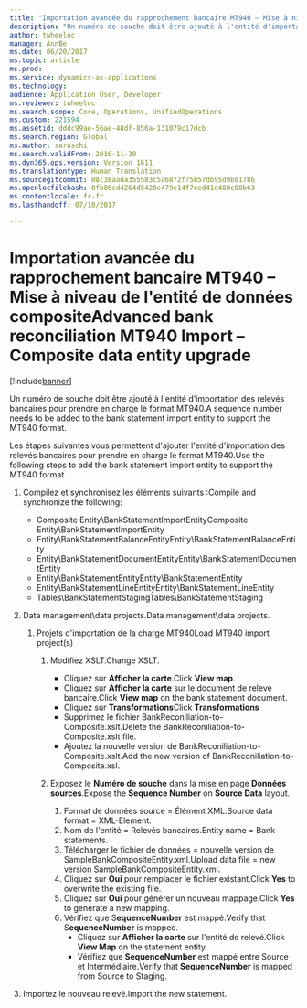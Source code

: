 ```yaml
---
title: "Importation avancée du rapprochement bancaire MT940 – Mise à niveau de l'entité de données composite"
description: "Un numéro de souche doit être ajouté à l'entité d'importation des relevés bancaires pour prendre en charge le format MT940."
author: twheeloc
manager: AnnBe
ms.date: 06/20/2017
ms.topic: article
ms.prod: 
ms.service: dynamics-ax-applications
ms.technology: 
audience: Application User, Developer
ms.reviewer: twheeloc
ms.search.scope: Core, Operations, UnifiedOperations
ms.custom: 221594
ms.assetid: dddc99ae-56ae-48df-856a-131079c17dcb
ms.search.region: Global
ms.author: saraschi
ms.search.validFrom: 2016-11-30
ms.dyn365.ops.version: Version 1611
ms.translationtype: Human Translation
ms.sourcegitcommit: 08c38aada355583c5a6872f75b57db95d9b81786
ms.openlocfilehash: 0fb86cd4264d5420c479e14f7eed41e480c88b63
ms.contentlocale: fr-fr
ms.lasthandoff: 07/18/2017

---
```


# <a name="advanced-bank-reconciliation-mt940-import--composite-data-entity-upgrade"></a><span data-ttu-id="ea376-103">Importation avancée du rapprochement bancaire MT940 – Mise à niveau de l'entité de données composite</span><span class="sxs-lookup"><span data-stu-id="ea376-103">Advanced bank reconciliation MT940 Import – Composite data entity upgrade</span></span>

[!include[banner](../includes/banner.md)]


<span data-ttu-id="ea376-104">Un numéro de souche doit être ajouté à l'entité d'importation des relevés bancaires pour prendre en charge le format MT940.</span><span class="sxs-lookup"><span data-stu-id="ea376-104">A sequence number needs to be added to the bank statement import entity to support the MT940 format.</span></span> 

<span data-ttu-id="ea376-105">Les étapes suivantes vous permettent d'ajouter l'entité d'importation des relevés bancaires pour prendre en charge le format MT940.</span><span class="sxs-lookup"><span data-stu-id="ea376-105">Use the following steps to add the bank statement import entity to support the MT940 format.</span></span>

1.  <span data-ttu-id="ea376-106">Compilez et synchronisez les éléments suivants :</span><span class="sxs-lookup"><span data-stu-id="ea376-106">Compile and synchronize the following:</span></span>
    -   <span data-ttu-id="ea376-107">Composite Entity\\BankStatementImportEntity</span><span class="sxs-lookup"><span data-stu-id="ea376-107">Composite Entity\\BankStatementImportEntity</span></span>
    -   <span data-ttu-id="ea376-108">Entity\\BankStatementBalanceEntity</span><span class="sxs-lookup"><span data-stu-id="ea376-108">Entity\\BankStatementBalanceEntity</span></span>
    -   <span data-ttu-id="ea376-109">Entity\\BankStatementDocumentEntity</span><span class="sxs-lookup"><span data-stu-id="ea376-109">Entity\\BankStatementDocumentEntity</span></span>
    -   <span data-ttu-id="ea376-110">Entity\\BankStatementEntity</span><span class="sxs-lookup"><span data-stu-id="ea376-110">Entity\\BankStatementEntity</span></span>
    -   <span data-ttu-id="ea376-111">Entity\\BankStatementLineEntity</span><span class="sxs-lookup"><span data-stu-id="ea376-111">Entity\\BankStatementLineEntity</span></span>
    -   <span data-ttu-id="ea376-112">Tables\\BankStatementStaging</span><span class="sxs-lookup"><span data-stu-id="ea376-112">Tables\\BankStatementStaging</span></span>

2.  <span data-ttu-id="ea376-113">Data management\\data projects.</span><span class="sxs-lookup"><span data-stu-id="ea376-113">Data management\\data projects.</span></span>
    1.  <span data-ttu-id="ea376-114">Projets d'importation de la charge MT940</span><span class="sxs-lookup"><span data-stu-id="ea376-114">Load MT940 import project(s)</span></span>
        1.  <span data-ttu-id="ea376-115">Modifiez XSLT.</span><span class="sxs-lookup"><span data-stu-id="ea376-115">Change XSLT.</span></span>
            -   <span data-ttu-id="ea376-116">Cliquez sur **Afficher la carte**.</span><span class="sxs-lookup"><span data-stu-id="ea376-116">Click **View map**.</span></span>
            -   <span data-ttu-id="ea376-117">Cliquez sur **Afficher la carte** sur le document de relevé bancaire.</span><span class="sxs-lookup"><span data-stu-id="ea376-117">Click **View map** on the bank statement document.</span></span>
            -   <span data-ttu-id="ea376-118">Cliquez sur **Transformations**</span><span class="sxs-lookup"><span data-stu-id="ea376-118">Click **Transformations**</span></span>
            -   <span data-ttu-id="ea376-119">Supprimez le fichier BankReconiliation-to-Composite.xslt.</span><span class="sxs-lookup"><span data-stu-id="ea376-119">Delete the BankReconiliation-to-Composite.xslt file.</span></span>
            -   <span data-ttu-id="ea376-120">Ajoutez la nouvelle version de BankReconiliation-to-Composite.xslt.</span><span class="sxs-lookup"><span data-stu-id="ea376-120">Add the new version of BankReconiliation-to-Composite.xsl.</span></span>

        2.  <span data-ttu-id="ea376-121">Exposez le **Numéro de souche** dans la mise en page **Données sources**.</span><span class="sxs-lookup"><span data-stu-id="ea376-121">Expose the **Sequence Number** on **Source Data** layout.</span></span>
            1.  <span data-ttu-id="ea376-122">Format de données source = Élément XML.</span><span class="sxs-lookup"><span data-stu-id="ea376-122">Source data format = XML-Element.</span></span>
            2.  <span data-ttu-id="ea376-123">Nom de l'entité = Relevés bancaires.</span><span class="sxs-lookup"><span data-stu-id="ea376-123">Entity name = Bank statements.</span></span>
            3.  <span data-ttu-id="ea376-124">Télécharger le fichier de données = nouvelle version de SampleBankCompositeEntity.xml.</span><span class="sxs-lookup"><span data-stu-id="ea376-124">Upload data file = new version SampleBankCompositeEntity.xml.</span></span>
            4.  <span data-ttu-id="ea376-125">Cliquez sur **Oui** pour remplacer le fichier existant.</span><span class="sxs-lookup"><span data-stu-id="ea376-125">Click **Yes** to overwrite the existing file.</span></span>
            5.  <span data-ttu-id="ea376-126">Cliquez sur **Oui** pour générer un nouveau mappage.</span><span class="sxs-lookup"><span data-stu-id="ea376-126">Click **Yes** to generate a new mapping.</span></span>
            6.  <span data-ttu-id="ea376-127">Vérifiez que S**equenceNumber** est mappé.</span><span class="sxs-lookup"><span data-stu-id="ea376-127">Verify that S**equenceNumber** is mapped.</span></span>
                -   <span data-ttu-id="ea376-128">Cliquez sur **Afficher la carte** sur l'entité de relevé.</span><span class="sxs-lookup"><span data-stu-id="ea376-128">Click **View Map** on the statement entity.</span></span>
                -   <span data-ttu-id="ea376-129">Vérifiez que **SequenceNumber** est mappé entre Source et Intermédiaire.</span><span class="sxs-lookup"><span data-stu-id="ea376-129">Verify that **SequenceNumber** is mapped from Source to Staging.</span></span>

3.  <span data-ttu-id="ea376-130">Importez le nouveau relevé.</span><span class="sxs-lookup"><span data-stu-id="ea376-130">Import the new statement.</span></span>





